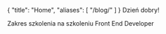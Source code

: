 {
    "title": "Home",
    "aliases": [ "/blog/" ]
}
Dzień dobry!

Zakres szkolenia na szkoleniu Front End Developer